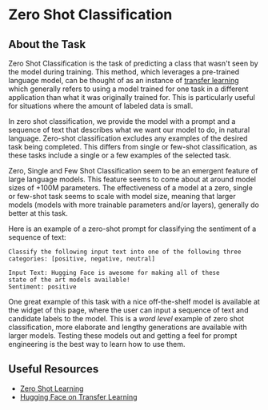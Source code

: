 # Zero Shot Classification

## About the Task

Zero Shot Classification is the task of predicting a class that wasn't seen by the model during training. This method, which leverages a pre-trained language model, can be thought of as an instance of [transfer learning](https://www.youtube.com/watch?v=BqqfQnyjmgg) which generally refers to using a model trained for one task in a different application than what it was originally trained for. This is particularly useful for situations where the amount of labeled data is small.

In zero shot classification, we provide the model with a prompt and a sequence of text that describes what we want our model to do, in natural language. Zero-shot classification excludes any examples of the desired task being completed. This differs from single or few-shot classification, as these tasks include a single or a few examples of the selected task.

Zero, Single and Few Shot Classification seem to be an emergent feature of large language models. This feature seems to come about at around model sizes of +100M parameters. The effectiveness of a model at a zero, single or few-shot task seems to scale with model size, meaning that larger models (models with more trainable parameters and/or layers), generally do better at this task.


Here is an example of a zero-shot prompt for classifying the sentiment of a sequence of text:
```
Classify the following input text into one of the following three categories: [positive, negative, neutral]

Input Text: Hugging Face is awesome for making all of these 
state of the art models available!
Sentiment: positive

```

One great example of this task with a nice off-the-shelf model is available at the widget of this page, where the user can input a sequence of text and candidate labels to the model. This is a *word level* example of zero shot classification, more elaborate and lengthy generations are available with larger models. Testing these models out and getting a feel for prompt engineering is the best way to learn how to use them. 


## Useful Resources
- [Zero Shot Learning](https://joeddav.github.io/blog/2020/05/29/ZSL.html)
- [Hugging Face on Transfer Learning](https://huggingface.co/course/en/chapter1/4?fw=pt#transfer-learning)

